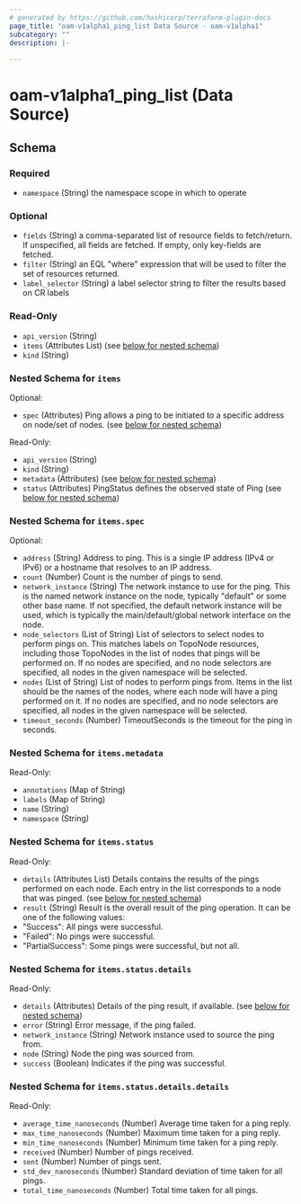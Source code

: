 ```yaml
---
# generated by https://github.com/hashicorp/terraform-plugin-docs
page_title: "oam-v1alpha1_ping_list Data Source - oam-v1alpha1"
subcategory: ""
description: |-
  
---
```


# oam-v1alpha1_ping_list (Data Source)





<!-- schema generated by tfplugindocs -->
## Schema

### Required

- `namespace` (String) the namespace scope in which to operate

### Optional

- `fields` (String) a comma-separated list of resource fields to fetch/return.  If unspecified, all fields are fetched.  If empty, only key-fields are fetched.
- `filter` (String) an EQL "where" expression that will be used to filter the set of resources returned.
- `label_selector` (String) a label selector string to filter the results based on CR labels

### Read-Only

- `api_version` (String)
- `items` (Attributes List) (see [below for nested schema](#nestedatt--items))
- `kind` (String)

<a id="nestedatt--items"></a>
### Nested Schema for `items`

Optional:

- `spec` (Attributes) Ping allows a ping to be initiated to a specific address on node/set of nodes. (see [below for nested schema](#nestedatt--items--spec))

Read-Only:

- `api_version` (String)
- `kind` (String)
- `metadata` (Attributes) (see [below for nested schema](#nestedatt--items--metadata))
- `status` (Attributes) PingStatus defines the observed state of Ping (see [below for nested schema](#nestedatt--items--status))

<a id="nestedatt--items--spec"></a>
### Nested Schema for `items.spec`

Optional:

- `address` (String) Address to ping.
This is a single IP address (IPv4 or IPv6) or a hostname that resolves to an IP address.
- `count` (Number) Count is the number of pings to send.
- `network_instance` (String) The network instance to use for the ping. This is the named network instance on the node, typically "default" or some other base name.
If not specified, the default network instance will be used, which is typically the main/default/global network interface on the node.
- `node_selectors` (List of String) List of selectors to select nodes to perform pings on.
This matches labels on TopoNode resources, including those TopoNodes in the list of nodes that pings will be performed on.
If no nodes are specified, and no node selectors are specified, all nodes in the given namespace will be selected.
- `nodes` (List of String) List of nodes to perform pings from.
Items in the list should be the names of the nodes, where each node will have a ping performed on it.
If no nodes are specified, and no node selectors are specified, all nodes in the given namespace will be selected.
- `timeout_seconds` (Number) TimeoutSeconds is the timeout for the ping in seconds.


<a id="nestedatt--items--metadata"></a>
### Nested Schema for `items.metadata`

Read-Only:

- `annotations` (Map of String)
- `labels` (Map of String)
- `name` (String)
- `namespace` (String)


<a id="nestedatt--items--status"></a>
### Nested Schema for `items.status`

Read-Only:

- `details` (Attributes List) Details contains the results of the pings performed on each node.
Each entry in the list corresponds to a node that was pinged. (see [below for nested schema](#nestedatt--items--status--details))
- `result` (String) Result is the overall result of the ping operation.
It can be one of the following values:
- "Success": All pings were successful.
- "Failed": No pings were successful.
- "PartialSuccess": Some pings were successful, but not all.

<a id="nestedatt--items--status--details"></a>
### Nested Schema for `items.status.details`

Read-Only:

- `details` (Attributes) Details of the ping result, if available. (see [below for nested schema](#nestedatt--items--status--details--details))
- `error` (String) Error message, if the ping failed.
- `network_instance` (String) Network instance used to source the ping from.
- `node` (String) Node the ping was sourced from.
- `success` (Boolean) Indicates if the ping was successful.

<a id="nestedatt--items--status--details--details"></a>
### Nested Schema for `items.status.details.details`

Read-Only:

- `average_time_nanoseconds` (Number) Average time taken for a ping reply.
- `max_time_nanoseconds` (Number) Maximum time taken for a ping reply.
- `min_time_nanoseconds` (Number) Minimum time taken for a ping reply.
- `received` (Number) Number of pings received.
- `sent` (Number) Number of pings sent.
- `std_dev_nanoseconds` (Number) Standard deviation of time taken for all pings.
- `total_time_nanoseconds` (Number) Total time taken for all pings.
